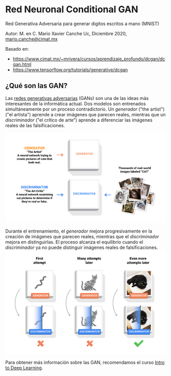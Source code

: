 # Red Neuronal Conditional GAN

Red Generativa Adversaria para generar digitos escritos a mano (MNIST)

Autor: M. en C. Mario Xavier Canche Uc, Diciembre 2020, mario.canche@cimat.mx  

Basado en: 
- https://www.cimat.mx/~mrivera/cursos/aprendizaje_profundo/dcgan/dcgan.html  
- https://www.tensorflow.org/tutorials/generative/dcgan

## ¿Qué son las GAN?
Las [redes generativas adversarias](https://arxiv.org/abs/1406.2661) (GANs) son una de las ideas más interesantes de la informática actual. Dos modelos son entrenados simultáneamente por un proceso contradictorio. Un *generador* ("the artist")  ("el artista") aprende a crear imágenes que parecen reales, mientras que un *discriminador* ("el crítico de arte") aprende a diferenciar las imágenes reales de las falsificaciones.

![A diagram of a generator and discriminator](./images/gan1.png)

Durante el entrenamiento, el *generador* mejora progresivamente en la creación de imágenes que parecen reales, mientras que el *discriminador* mejora en distinguirlas. El proceso alcanza el equilibrio cuando el *discriminador* ya no puede distinguir imágenes reales de falsificaciones.
![A second diagram of a generator and discriminator](./images/gan2.png)

Para obtener más información sobre las GAN, recomendamos el curso [Intro to Deep Learning](http://introtodeeplearning.com/).
